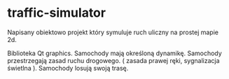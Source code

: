 # traffic-simulator

Napisany obiektowo projekt który symuluje ruch uliczny na prostej mapie 2d. 

Biblioteka Qt graphics.
Samochody mają określoną dynamikę. 
Samochody przestrzegają zasad ruchu drogowego. ( zasada prawej ręki, sygnalizacja świetlna ). 
Samochody losują swoją trasę. 
